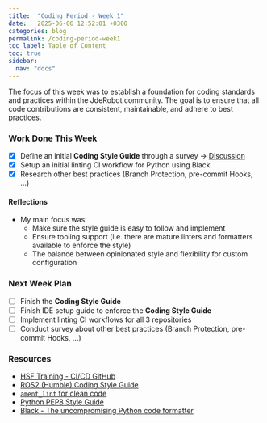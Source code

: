```yaml
---
title:  "Coding Period - Week 1"
date:   2025-06-06 12:52:01 +0300
categories: blog
permalink: /coding-period-week1
toc_label: Table of Content
toc: true
sidebar:
  nav: "docs"
---
```


The focus of this week was to establish a foundation for coding standards and practices within the JdeRobot community. The goal is to ensure that all code contributions are consistent, maintainable, and adhere to best practices.


### Work Done This Week
- [X] Define an initial **Coding Style Guide** through a survey -> [Discussion](https://github.com/orgs/JdeRobot/discussions/317)
- [X] Setup an initial linting CI workflow for Python using Black
- [X] Research other best practices (Branch Protection, pre-commit Hooks, ...)

#### Reflections
- My main focus was:
  - Make sure the style guide is easy to follow and implement
  - Ensure tooling support (i.e. there are mature linters and formatters available to enforce the style)
  - The balance between opinionated style and flexibility for custom configuration


### Next Week Plan
- [ ] Finish the **Coding Style Guide**
- [ ] Finish IDE setup guide to enforce the **Coding Style Guide**
- [ ] Implement linting CI workflows for all 3 repositories
- [ ] Conduct survey about other best practices (Branch Protection, pre-commit Hooks, ...)

### Resources
- [HSF Training - CI/CD GitHub](https://hsf-training.github.io/hsf-training-cicd-github/)
- [ROS2 (Humble) Coding Style Guide](https://docs.ros.org/en/humble/The-ROS2-Project/Contributing/Code-Style-Language-Versions.html)
- [`ament_lint` for clean code](https://docs.ros.org/en/rolling/Tutorials/Advanced/Ament-Lint-For-Clean-Code.html)
- [Python PEP8 Style Guide](https://peps.python.org/pep-0008/)
- [Black - The uncompromising Python code formatter](https://black.readthedocs.io/en/stable/)
